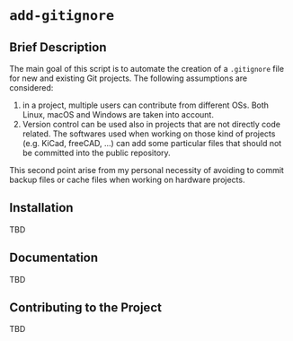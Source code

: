 # `add-gitignore`

## Brief Description

The main goal of this script is to automate the creation of a `.gitignore` file for new and existing Git projects. The following assumptions are considered:

1. in a project, multiple users can contribute from different OSs. Both Linux, macOS and Windows are taken into account.
2. Version control can be used also in projects that are not directly code related. The softwares used when working on those kind of projects (e.g. KiCad, freeCAD, ...) can add some particular files that should not be committed into the public repository. 

This second point arise from my personal necessity of avoiding to commit backup files or cache files when working on hardware projects.

## Installation

TBD

## Documentation

TBD

## Contributing to the Project

TBD